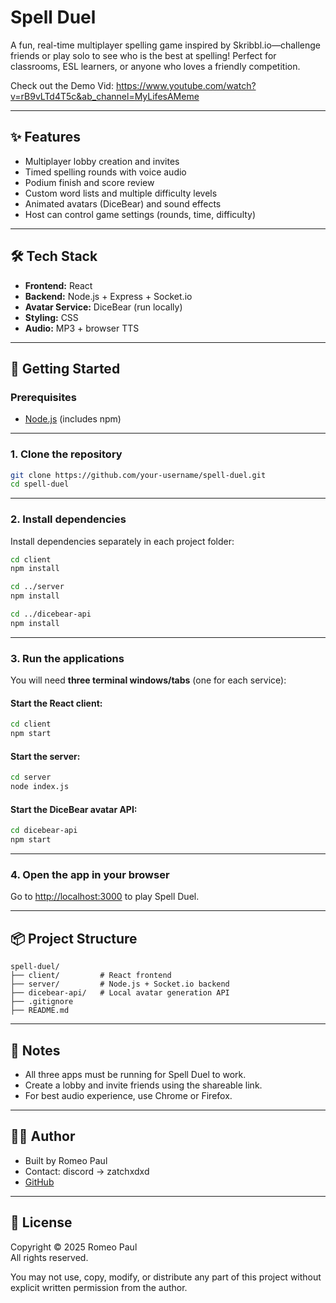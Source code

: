 
# Spell Duel

A fun, real-time multiplayer spelling game inspired by Skribbl.io—challenge friends or play solo to see who is the best at spelling! Perfect for classrooms, ESL learners, or anyone who loves a friendly competition.

Check out the Demo Vid: https://www.youtube.com/watch?v=rB9vLTd4T5c&ab_channel=MyLifesAMeme

---

## ✨ Features

- Multiplayer lobby creation and invites
- Timed spelling rounds with voice audio
- Podium finish and score review
- Custom word lists and multiple difficulty levels
- Animated avatars (DiceBear) and sound effects
- Host can control game settings (rounds, time, difficulty)

---

## 🛠️ Tech Stack

- **Frontend:** React
- **Backend:** Node.js + Express + Socket.io
- **Avatar Service:** DiceBear (run locally)
- **Styling:** CSS
- **Audio:** MP3 + browser TTS

---

## 🚀 Getting Started

### Prerequisites

- [Node.js](https://nodejs.org/) (includes npm)

---

### 1. Clone the repository

```bash
git clone https://github.com/your-username/spell-duel.git
cd spell-duel
```

---

### 2. Install dependencies

Install dependencies separately in each project folder:

```bash
cd client
npm install

cd ../server
npm install

cd ../dicebear-api
npm install
```

---

### 3. Run the applications

You will need **three terminal windows/tabs** (one for each service):

#### Start the React client:
```bash
cd client
npm start
```

#### Start the server:
```bash
cd server
node index.js
```

#### Start the DiceBear avatar API:
```bash
cd dicebear-api
npm start
```

---

### 4. Open the app in your browser

Go to [http://localhost:3000](http://localhost:3000) to play Spell Duel.

---

## 📦 Project Structure

```
spell-duel/
├── client/         # React frontend
├── server/         # Node.js + Socket.io backend
├── dicebear-api/   # Local avatar generation API
├── .gitignore
├── README.md
```

---

## 📝 Notes

- All three apps must be running for Spell Duel to work.
- Create a lobby and invite friends using the shareable link.
- For best audio experience, use Chrome or Firefox.

---

## 👨‍💻 Author

- Built by Romeo Paul
- Contact: discord -> zatchxdxd  
- [GitHub](https://github.com/verdentta)

---

## 🚫 License

Copyright © 2025 Romeo Paul  
All rights reserved.

You may not use, copy, modify, or distribute any part of this project without explicit written permission from the author.

